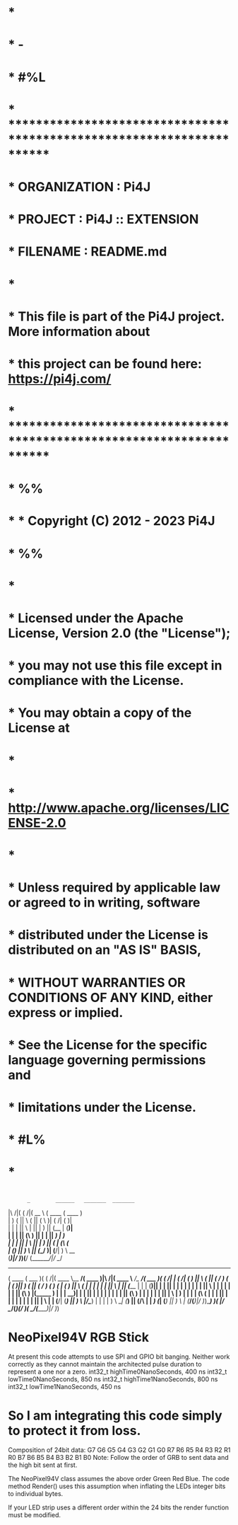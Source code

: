#
#
#      *
#      * -
#      * #%L
#      * **********************************************************************
#      * ORGANIZATION  :  Pi4J
#      * PROJECT       :  Pi4J :: EXTENSION
#      * FILENAME      : README.md
#      *
#      * This file is part of the Pi4J project. More information about
#      * this project can be found here:  https://pi4j.com/
#      * **********************************************************************
#      * %%
#      *   * Copyright (C) 2012 - 2023 Pi4J
#       * %%
#      *
#      * Licensed under the Apache License, Version 2.0 (the "License");
#      * you may not use this file except in compliance with the License.
#      * You may obtain a copy of the License at
#      *
#      *      http://www.apache.org/licenses/LICENSE-2.0
#      *
#      * Unless required by applicable law or agreed to in writing, software
#      * distributed under the License is distributed on an "AS IS" BASIS,
#      * WITHOUT WARRANTIES OR CONDITIONS OF ANY KIND, either express or implied.
#      * See the License for the specific language governing permissions and
#      * limitations under the License.
#      * #L%
#      *
#
#
          _        ______   _______  _______                                                                
|\     /|( (    /|(  __  \ (  ____ \(  ____ )                                                               
| )   ( ||  \  ( || (  \  )| (    \/| (    )|                                                               
| |   | ||   \ | || |   ) || (__    | (____)|                                                               
| |   | || (\ \) || |   | ||  __)   |     __)                                                               
| |   | || | \   || |   ) || (      | (\ (                                                                  
| (___) || )  \  || (__/  )| (____/\| ) \ \__                                                               
(_______)|/    )_)(______/ (_______/|/   \__/

 _______  _______  _        _______ _________ _______           _______ __________________ _______  _       
(  ____ \(  ___  )( (    /|(  ____ \\__   __/(  ____ )|\     /|(  ____ \\__   __/\__   __/(  ___  )( (    /|
| (    \/| (   ) ||  \  ( || (    \/   ) (   | (    )|| )   ( || (    \/   ) (      ) (   | (   ) ||  \  ( |
| |      | |   | ||   \ | || (_____    | |   | (____)|| |   | || |         | |      | |   | |   | ||   \ | |
| |      | |   | || (\ \) |(_____  )   | |   |     __)| |   | || |         | |      | |   | |   | || (\ \) |
| |      | |   | || | \   |      ) |   | |   | (\ (   | |   | || |         | |      | |   | |   | || | \   |
| (____/\| (___) || )  \  |/\____) |   | |   | ) \ \__| (___) || (____/\   | |   ___) (___| (___) || )  \  |
(_______/(_______)|/    )_)\_______)   )_(   |/   \__/(_______)(_______/   )_(   \_______/(_______)|/    )_)

# NeoPixel94V RGB Stick

At present this code attempts to use SPI and GPIO bit banging.
Neither work correctly as they cannot maintain the architected 
pulse duration to represent a one nor a zero.
int32_t highTime0NanoSeconds,    400 ns
int32_t lowTime0NanoSeconds,     850 ns
int32_t highTime1NanoSeconds,    800 ns
int32_t lowTime1NanoSeconds,     450 ns

# So I am integrating this code simply to protect it from loss.


Composition of 24bit data:
G7 G6 G5 G4 G3 G2 G1 G0 R7 R6 R5 R4 R3 R2 R1 R0 B7 B6 B5 B4 B3 B2 B1 B0
Note: Follow the order of GRB to sent data and the high bit sent at first.

The NeoPixel94V class assumes the above order Green Red Blue.  The code 
method Render() uses this assumption when inflating the LEDs integer bits 
to individual bytes.

If your LED strip uses a different order within the 24 bits the render function 
must be modified.

